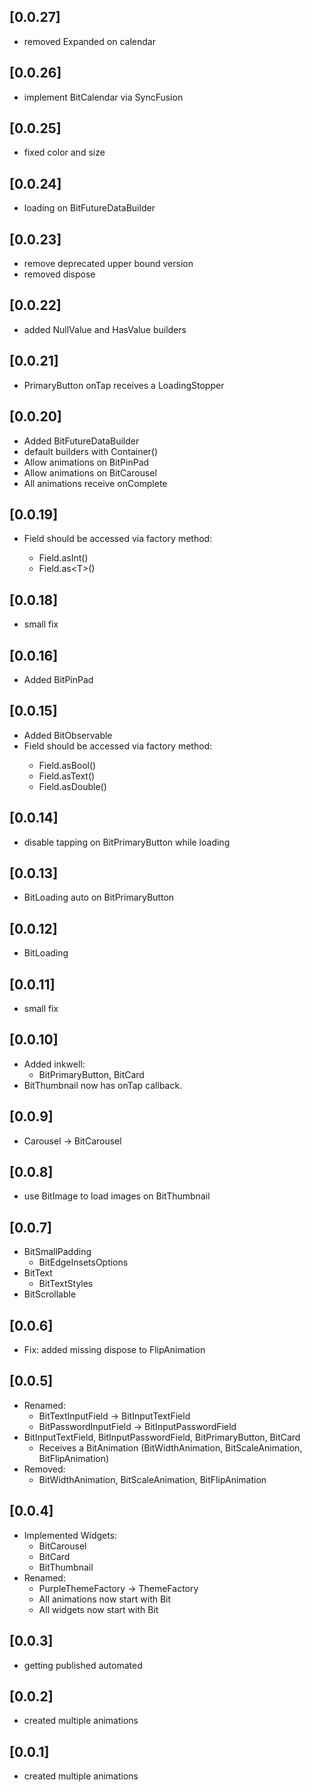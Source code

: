## [0.0.27]
- removed Expanded on calendar

## [0.0.26]
- implement BitCalendar via SyncFusion

## [0.0.25]
- fixed color and size

## [0.0.24]
- loading on BitFutureDataBuilder

## [0.0.23]
- remove deprecated upper bound version
- removed dispose

## [0.0.22]
- added NullValue and HasValue builders

## [0.0.21]
- PrimaryButton onTap receives a LoadingStopper

## [0.0.20]
- Added BitFutureDataBuilder
- default builders with Container()
- Allow animations on BitPinPad
- Allow animations on BitCarousel
- All animations receive onComplete
  
## [0.0.19]
- Field<T> should be accessed via factory method:
  - Field.asInt()
  - Field.as\<T>()

## [0.0.18]
- small fix

## [0.0.16]
- Added BitPinPad 

## [0.0.15]
- Added BitObservable
- Field<T> should be accessed via factory method:
  - Field.asBool()
  - Field.asText()
  - Field.asDouble() 

## [0.0.14]
- disable tapping on BitPrimaryButton while loading

## [0.0.13]
- BitLoading auto on BitPrimaryButton

## [0.0.12]
- BitLoading

## [0.0.11]
- small fix

## [0.0.10]
- Added inkwell:
  - BitPrimaryButton, BitCard
- BitThumbnail now has onTap callback.

## [0.0.9]
- Carousel -> BitCarousel

## [0.0.8]
- use BitImage to load images on BitThumbnail

## [0.0.7]
- BitSmallPadding
  - BitEdgeInsetsOptions
- BitText
  - BitTextStyles
- BitScrollable

## [0.0.6]
- Fix: added missing dispose to FlipAnimation

## [0.0.5]
- Renamed:
  - BitTextInputField -> BitInputTextField
  - BitPasswordInputField -> BitInputPasswordField
- BitInputTextField, BitInputPasswordField, BitPrimaryButton, BitCard
  - Receives a BitAnimation (BitWidthAnimation, BitScaleAnimation, BitFlipAnimation)
- Removed:
  - BitWidthAnimation, BitScaleAnimation, BitFlipAnimation

## [0.0.4] 
- Implemented Widgets:
  - BitCarousel
  - BitCard
  - BitThumbnail
- Renamed:
  - PurpleThemeFactory -> ThemeFactory
  - All animations now start with Bit
  - All widgets now start with Bit 

## [0.0.3] 
- getting published automated

## [0.0.2] 
- created multiple animations

## [0.0.1] 
- created multiple animations
